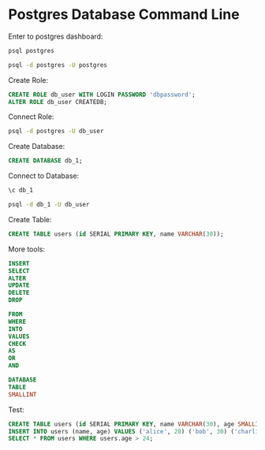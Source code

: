 # Postgres Database Command Line

Enter to postgres dashboard:

```zsh
psql postgres
```

```zsh
psql -d postgres -U postgres
```

Create Role:

```sql
CREATE ROLE db_user WITH LOGIN PASSWORD 'dbpassword';
ALTER ROLE db_user CREATEDB;
```

Connect Role:

```zsh
psql -d postgres -U db_user
```

Create Database:

```sql
CREATE DATABASE db_1;
```

Connect to Database:

```sql
\c db_1
```

```zsh
psql -d db_1 -U db_user
```

Create Table:

```sql
CREATE TABLE users (id SERIAL PRIMARY KEY, name VARCHAR(30));
```

More tools:

```sql
INSERT
SELECT
ALTER
UPDATE
DELETE
DROP
```

```sql
FROM
WHERE
INTO
VALUES
CHECK
AS
OR
AND
```

```sql
DATABASE
TABLE
SMALLINT
```

Test:

```sql
CREATE TABLE users (id SERIAL PRIMARY KEY, name VARCHAR(30), age SMALLINT);
INSERT INTO users (name, age) VALUES ('alice', 20) ('bob', 30) ('charlie', 25);
SELECT * FROM users WHERE users.age > 24;
```
